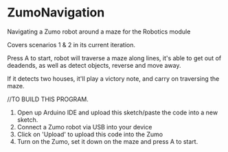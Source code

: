 # ZumoNavigation
Navigating a Zumo robot around a maze for the Robotics module

Covers scenarios 1 & 2 in its current iteration.

Press A to start, robot will traverse a maze along lines, it's able to get out of deadends, as well as detect objects, reverse and move away.

If it detects two houses, it'll play a victory note, and carry on traversing the maze.

//TO BUILD THIS PROGRAM.
1. Open up Arduino IDE and upload this sketch/paste the code into a new sketch.
2. Connect a Zumo robot via USB into your device
3. Click on 'Upload' to upload this code into the Zumo
4. Turn on the Zumo, set it down on the maze and press A to start.
